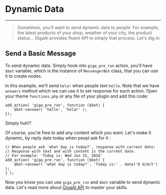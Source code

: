 # Dynamic Data
---
> Sometimes, you'll want to send dynamic data to people. For example, the latest products of your shop, weather of your city, the product status... GigaAI provides fluent API to simply that process. Let's dig in:

## Send a Basic Message
To send dynamic data. Simply hook into `giga_pre_run` action, you'll have `$bot` variable, which is the instance of `MessengerBot` class, that you can use it to create nodes.

In this example, we'll send `hola!` when people text `hello`. Note that we have `answers` method which we can use it to set response for each action. Open your theme `functions.php` or any file of your plugin and add this code:

```
add_action( 'giga_pre_run', function ($bot) {
	$bot->answer( 'hello', 'hola!' );
});
```
Simply huh!?

Of course, you're free to add any content which you want. Let's make it dynamic, by reply date today when peopl ask for it :
```
// When people ask 'what day is today?', response with current date:
// Response with text and with content is the current date. 
// For example: 'Today is: Wed Jun 15, 2016'
add_action( 'giga_pre_run', function ($bot) {
	$bot->answer( 'what day is today?', 'Today is:' . date('D d/m/Y') );
} );
```

Now you know you can use `giga_pre_run` and `$bot` variable to send dynamic data. Let's read more about [GigaAI API](api) to master your skills.